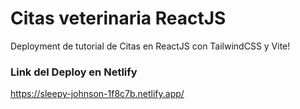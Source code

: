 # Citas veterinaria ReactJS
Deployment de tutorial de Citas en ReactJS con TailwindCSS y Vite!

### Link del Deploy en Netlify
<a name="deploy-netlify">https://sleepy-johnson-1f8c7b.netlify.app/</a>
